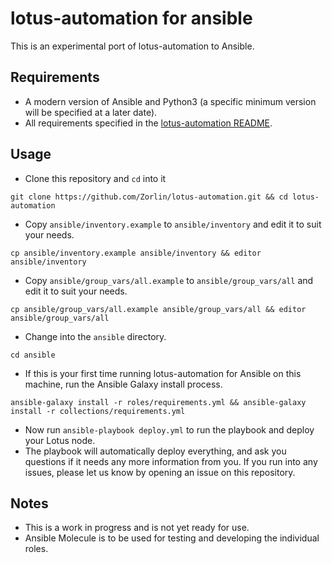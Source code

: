 # lotus-automation for ansible
This is an experimental port of lotus-automation to Ansible.

## Requirements
- A modern version of Ansible and Python3 (a specific minimum version will be specified at a later date).
- All requirements specified in the [lotus-automation README](../README.md#requirements).

## Usage
- Clone this repository and `cd` into it
```
git clone https://github.com/Zorlin/lotus-automation.git && cd lotus-automation
```
- Copy `ansible/inventory.example` to `ansible/inventory` and edit it to suit your needs.
```
cp ansible/inventory.example ansible/inventory && editor ansible/inventory
```
- Copy `ansible/group_vars/all.example` to `ansible/group_vars/all` and edit it to suit your needs.
```
cp ansible/group_vars/all.example ansible/group_vars/all && editor ansible/group_vars/all
```
- Change into the `ansible` directory.
```
cd ansible
```
- If this is your first time running lotus-automation for Ansible on this machine, run the Ansible Galaxy install process.
```
ansible-galaxy install -r roles/requirements.yml && ansible-galaxy install -r collections/requirements.yml
```
- Now run `ansible-playbook deploy.yml` to run the playbook and deploy your Lotus node.
- The playbook will automatically deploy everything, and ask you questions if it needs any more information from you. If you run into any issues, please let us know by opening an issue on this repository.

## Notes
- This is a work in progress and is not yet ready for use.
- Ansible Molecule is to be used for testing and developing the individual roles.
